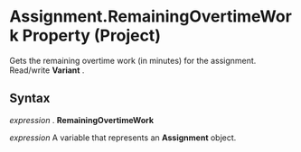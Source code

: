 
# Assignment.RemainingOvertimeWork Property (Project)

Gets the remaining overtime work (in minutes) for the assignment. Read/write  **Variant** .


## Syntax

 _expression_ . **RemainingOvertimeWork**

 _expression_ A variable that represents an **Assignment** object.

